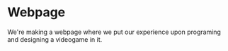 # Webpage
We're making a webpage where we put our experience upon programing and designing a videogame in it.
